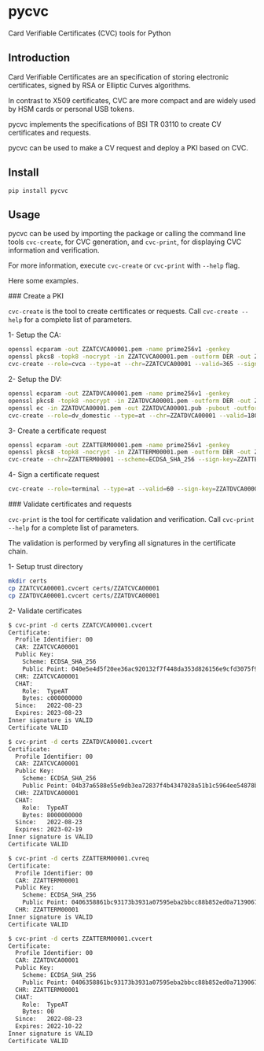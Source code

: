 # pycvc
Card Verifiable Certificates (CVC) tools for Python

## Introduction

Card Verifiable Certificates are an specification of storing electronic certificates, signed by RSA or Elliptic Curves algorithms.

In contrast to X509 certificates, CVC are more compact and are widely used by HSM cards or personal USB tokens.

pycvc implements the specifications of BSI TR 03110 to create CV certificates and requests.

pycvc can be used to make a CV request and deploy a PKI based on CVC.

## Install

```
pip install pycvc
```

## Usage

pycvc can be used by importing the package or calling the command line tools `cvc-create`, for CVC generation, and `cvc-print`, for displaying CVC information and verification.

For more information, execute `cvc-create` or `cvc-print` with `--help` flag.

Here some examples.

### Create a PKI

`cvc-create` is the tool to create certificates or requests. Call `cvc-create --help` for a complete list of parameters.

1- Setup the CA:
```bash
openssl ecparam -out ZZATCVCA00001.pem -name prime256v1 -genkey
openssl pkcs8 -topk8 -nocrypt -in ZZATCVCA00001.pem -outform DER -out ZZATCVCA00001.pkcs8
cvc-create --role=cvca --type=at --chr=ZZATCVCA00001 --valid=365 --sign-key=ZZATCVCA00001.pkcs8 --scheme=ECDSA_SHA_256
```

2- Setup the DV:
```bash
openssl ecparam -out ZZATDVCA00001.pem -name prime256v1 -genkey
openssl pkcs8 -topk8 -nocrypt -in ZZATDVCA00001.pem -outform DER -out ZZATDVCA00001.pkcs8
openssl ec -in ZZATDVCA00001.pem -out ZZATDVCA00001.pub -pubout -outform DER
cvc-create --role=dv_domestic --type=at --chr=ZZATDVCA00001 --valid=180 --sign-key=ZZATCVCA00001.pkcs8 --scheme=ECDSA_SHA_256 --sign-as=ZZATCVCA00001.cvcert --public-key=ZZATDVCA00001.pub
```

3- Create a certificate request
```bash
openssl ecparam -out ZZATTERM00001.pem -name prime256v1 -genkey
openssl pkcs8 -topk8 -nocrypt -in ZZATTERM00001.pem -outform DER -out ZZATTERM00001.pkcs8
cvc-create --chr=ZZATTERM00001 --scheme=ECDSA_SHA_256 --sign-key=ZZATTERM00001.pkcs8 --out-cert=ZZATTERM00001.cvreq
```

4- Sign a certificate request
```bash
cvc-create --role=terminal --type=at --valid=60 --sign-key=ZZATDVCA00001.pkcs8 --sign-as=ZZATDVCA00001.cvcert --request=ZZATTERM00001.cvreq
```

### Validate certificates and requests

`cvc-print` is the tool for certificate validation and verification. Call `cvc-print --help` for a complete list of parameters.

The validation is performed by veryfing all signatures in the certificate chain.

1- Setup trust directory
```bash
mkdir certs
cp ZZATCVCA00001.cvcert certs/ZZATCVCA00001
cp ZZATDVCA00001.cvcert certs/ZZATDVCA00001
```

2- Validate certificates
```bash
$ cvc-print -d certs ZZATCVCA00001.cvcert
Certificate:
  Profile Identifier: 00
  CAR: ZZATCVCA00001
  Public Key:
    Scheme: ECDSA_SHA_256
    Public Point: 040e5e4d5f20ee36ac920132f7f448da353d826156e9cfd3075f9d877f9c172111a689953b9accd5011248be50ccf47480ab703b42382a7a45484fccdc738a82e7
  CHR: ZZATCVCA00001
  CHAT:
    Role:  TypeAT
    Bytes: c000000000
  Since:   2022-08-23
  Expires: 2023-08-23
Inner signature is VALID
Certificate VALID

$ cvc-print -d certs ZZATDVCA00001.cvcert
Certificate:
  Profile Identifier: 00
  CAR: ZZATCVCA00001
  Public Key:
    Scheme: ECDSA_SHA_256
    Public Point: 04b37a6588e55e9db3ea72837f4b4347028a51b1c5964ee54878bf2f856ee4abe06f1465e917c8d9ecf7170dbd61c2bc1fc37a1fa36698a33669daa6fa4c1e7400
  CHR: ZZATDVCA00001
  CHAT:
    Role:  TypeAT
    Bytes: 8000000000
  Since:   2022-08-23
  Expires: 2023-02-19
Inner signature is VALID
Certificate VALID

$ cvc-print -d certs ZZATTERM00001.cvreq
Certificate:
  Profile Identifier: 00
  CAR: ZZATTERM00001
  Public Key:
    Scheme: ECDSA_SHA_256
    Public Point: 0406358861bc93173b3931a07595eba2bbcc88b852ed0a7139067047ab8abdba9b28eb07344f4f4e8f375bdc886c86d32060e92541b4d73178f9c9c53d3d98a765
  CHR: ZZATTERM00001
Inner signature is VALID
Certificate VALID

$ cvc-print -d certs ZZATTERM00001.cvcert
Certificate:
  Profile Identifier: 00
  CAR: ZZATDVCA00001
  Public Key:
    Scheme: ECDSA_SHA_256
    Public Point: 0406358861bc93173b3931a07595eba2bbcc88b852ed0a7139067047ab8abdba9b28eb07344f4f4e8f375bdc886c86d32060e92541b4d73178f9c9c53d3d98a765
  CHR: ZZATTERM00001
  CHAT:
    Role:  TypeAT
    Bytes: 00
  Since:   2022-08-23
  Expires: 2022-10-22
Inner signature is VALID
Certificate VALID
```
